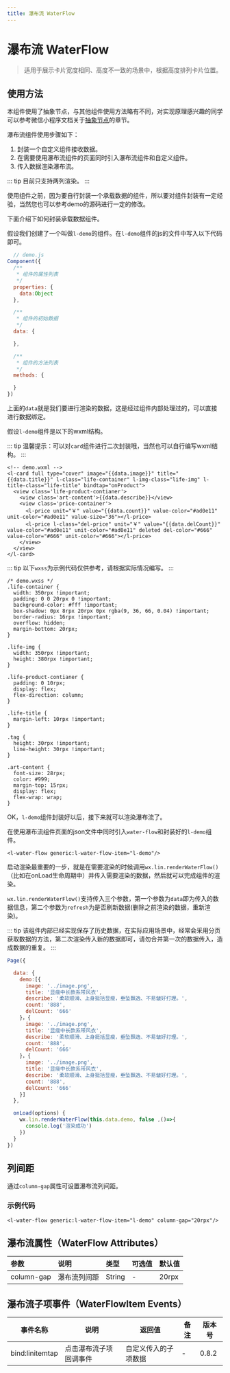 ```yaml
---
title: 瀑布流 WaterFlow
---
```


# <H2Icon /> 瀑布流 WaterFlow

> 适用于展示卡片宽度相同、高度不一致的场景中，根据高度排列卡片位置。

## 使用方法

本组件使用了抽象节点，与其他组件使用方法略有不同，对实现原理感兴趣的同学可以参考微信小程序文档关于[抽象节点][1]的章节。

瀑布流组件使用步骤如下：

1. 封装一个自定义组件接收数据。
2. 在需要使用瀑布流组件的页面同时引入瀑布流组件和自定义组件。
3. 传入数据渲染瀑布流。

::: tip
目前只支持两列渲染。
:::

使用组件之前，因为要自行封装一个承载数据的组件，所以要对组件封装有一定经验，当然您也可以参考demo的源码进行一定的修改。

下面介绍下如何封装承载数据组件。

假设我们创建了一个叫做`l-demo`的组件。在`l-demo`组件的js的文件中写入以下代码即可。

```js
  // demo.js
Component({
  /**
   * 组件的属性列表
   */
  properties: {
    data:Object
  },

  /**
   * 组件的初始数据
   */
  data: {

  },

  /**
   * 组件的方法列表
   */
  methods: {

  }
})
```

上面的`data`就是我们要进行渲染的数据，这是经过组件内部处理过的，可以直接进行数据绑定。

假设`l-demo`组件是以下的wxml结构。

::: tip
温馨提示：可以对`card`组件进行二次封装哦，当然也可以自行编写wxml结构。
:::

```wxml
<!-- demo.wxml -->
<l-card full type="cover" image="{{data.image}}" title="{{data.title}}" l-class="life-container" l-img-class="life-img" l-title-class="life-title" bindtap="onProduct">
  <view class='life-product-contianer'>
    <view class='art-content'>{{data.describe}}</view>
    <view class='price-container'>
      <l-price unit="￥" value="{{data.count}}" value-color="#ad0e11" unit-color="#ad0e11" value-size="36"></l-price>
      <l-price l-class="del-price" unit="￥" value="{{data.delCount}}" value-color="#ad0e11" unit-color="#ad0e11" deleted del-color="#666" value-color="#666" unit-color="#666"></l-price>
    </view>
  </view>
</l-card>
```

::: tip
以下`wxss`为示例代码仅供参考，请根据实际情况编写。
:::

```wxss
/* demo.wxss */
.life-container {
  width: 350rpx !important;
  padding: 0 0 20rpx 0 !important;
  background-color: #fff !important;
  box-shadow: 0px 8rpx 20rpx 0px rgba(9, 36, 66, 0.04) !important;
  border-radius: 16rpx !important;
  overflow: hidden;
  margin-bottom: 20rpx;
}

.life-img {
  width: 350rpx !important;
  height: 380rpx !important;
}

.life-product-contianer {
  padding: 0 10rpx;
  display: flex;
  flex-direction: column;
}

.life-title {
  margin-left: 10rpx !important;
}

.tag {
  height: 30rpx !important;
  line-height: 30rpx !important;
}

.art-content {
  font-size: 28rpx;
  color: #999;
  margin-top: 15rpx;
  display: flex;
  flex-wrap: wrap;
}
```

OK，`l-demo`组件封装好以后，接下来就可以渲染瀑布流了。

在使用瀑布流组件页面的json文件中同时引入`water-flow`和封装好的`l-demo`组件。

```wxml
<l-water-flow generic:l-water-flow-item="l-demo"/>
```

启动渲染最重要的一步，就是在需要渲染的时候调用`wx.lin.renderWaterFlow()`（比如在onLoad生命周期中）并传入需要渲染的数据，然后就可以完成组件的渲染。

`wx.lin.renderWaterFlow()`支持传入三个参数，第一个参数为`data`即为传入的数据信息，第二个参数为`refresh`为是否刷新数据(删除之前渲染的数据，重新渲染)。

::: tip
该组件内部已经实现保存了历史数据，在实际应用场景中，经常会采用分页获取数据的方法，第二次渲染传入新的数据即可，请勿合并第一次的数据传入，造成数据的重复。
:::

```js
Page({

  data: {
    demo:[{
      image: '../image.png',
      title: '显瘦中长款系带风衣',
      describe: '柔软顺滑、上身挺括显瘦，垂坠飘逸、不易皱好打理。',
      count: '888',
      delCount: '666'
    }，{
      image: '../image.png',
      title: '显瘦中长款系带风衣',
      describe: '柔软顺滑、上身挺括显瘦，垂坠飘逸、不易皱好打理。',
      count: '888',
      delCount: '666'
    }，{
      image: '../image.png',
      title: '显瘦中长款系带风衣',
      describe: '柔软顺滑、上身挺括显瘦，垂坠飘逸、不易皱好打理。',
      count: '888',
      delCount: '666'
    }]
  },

  onLoad(options) {
    wx.lin.renderWaterFlow(this.data.demo, false ,()=>{
      console.log('渲染成功')
    })
  }
})  
```

## 列间距

通过`column-gap`属性可设置瀑布流列间距。

### 示例代码

```wxml
<l-water-flow generic:l-water-flow-item="l-demo" column-gap="20rpx"/>
```

## 瀑布流属性（WaterFlow Attributes）

|  参数   | 说明 | 类型 | 可选值 | 默认值 |  
|:----|:----|:----|:----|:----|
| column-gap |  瀑布流列间距 | String | - | 20rpx |

## 瀑布流子项事件（WaterFlowItem Events）

| 事件名称         | 说明                 | 返回值                                       | 备注 | 版本号 |
| ---------------- | -------------------- | -------------------------------------------- | ---- | ---- |
| bind:linitemtap   | 点击瀑布流子项回调事件 | 自定义传入的子项数据 | -    | 0.8.2|

<RightMenu />

[1]: https://developers.weixin.qq.com/miniprogram/dev/framework/custom-component/generics.html

